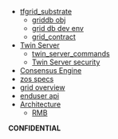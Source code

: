 
- [tfgrid_substrate](substrate_readme)
  - [griddb obj](griddb)
  - [grid db dev env](grid_substrate_develop)
  - [grid_contract](grid_contract)
- [Twin Server](twin_server)
  - [twin_server_commands](twin_server_commands)
  - [Twin Server security](twin_server_security)
- [Consensus Engine](internet4:consensus3)
- [zos specs](zos_specs)
- [grid overview](grid_readme)
- [enduser api](z_api)
- [Architecture](architecture)
  -  [RMB](rmb_architecture)
  


<!-- - [Why do we exist?](funding:why) -->
<!-- - [ThreeFold Blockchain](internet4:consensus3) -->

**CONFIDENTIAL**